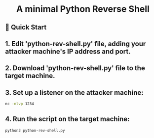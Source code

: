 <p align="center">
  <h1 align="center"> A minimal Python Reverse Shell</h1>
</p>

## 🚀 Quick Start
## 1. Edit 'python-rev-shell.py' file, adding your attacker machine's IP address and port.
## 2. Download 'python-rev-shell.py' file to the target machine.
## 3. Set up a listener on the attacker machine:
```bash
nc -nlvp 1234
```
## 4. Run the script on the target machine:
```bash
python3 python-rev-shell.py
```